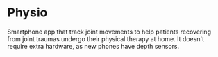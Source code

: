 # Physio
Smartphone app that track joint movements to help patients recovering from joint traumas undergo their physical therapy at home. It doesn't require extra hardware, as new phones have depth sensors.
